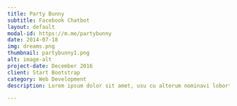 ```yaml
---
title: Party Bunny
subtitle: Facebook Chatbot
layout: default
modal-id: https://m.me/partybunny
date: 2014-07-18
img: dreams.png
thumbnail: partybunny1.png
alt: image-alt
project-date: December 2016
client: Start Bootstrap
category: Web Development
description: Lorem ipsum dolor sit amet, usu cu alterum nominavi lobortis. At duo novum diceret. Tantas apeirian vix et, usu sanctus postulant inciderint ut, populo diceret necessitatibus in vim. Cu eum dicam feugiat noluisse.

---
```

